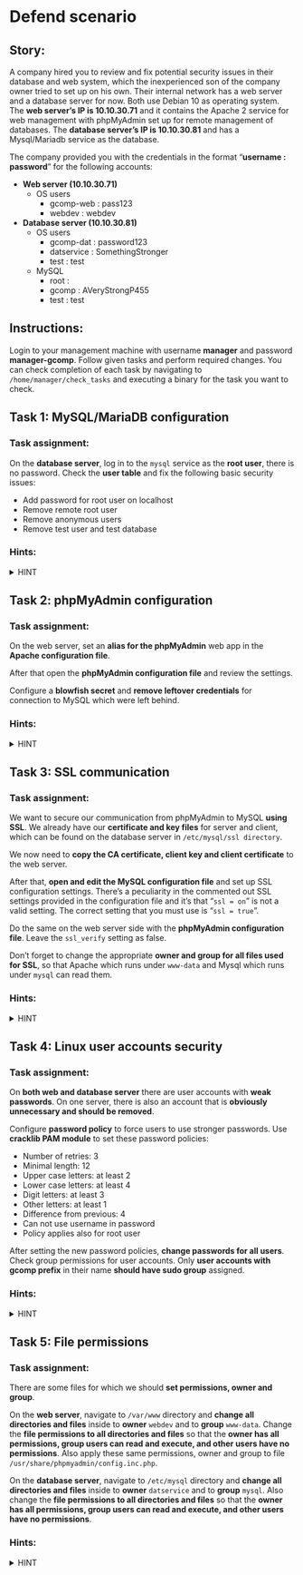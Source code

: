 ﻿# Defend scenario

## Story:

A company hired you to review and fix potential security issues in their database and web system, which the inexperienced son of the company owner tried to set up on his own. Their internal network has a web server and a database server for now. Both use Debian 10 as operating system. The **web server’s IP is 10.10.30.71** and it contains the Apache 2 service for web management with phpMyAdmin set up for remote management of databases. The **database server’s IP is 10.10.30.81** and has a Mysql/Mariadb service as the database. 

The company provided you with the credentials in the format “**username : password**” for the following accounts:

 -   **Web server (10.10.30.71)**
	 -   OS users
	     -   gcomp-web : pass123
	     -   webdev : webdev
 -   **Database server (10.10.30.81)**
     -   OS users
	     -   gcomp-dat : password123
	     -   datservice : SomethingStronger
	     -   test : test
     -   MySQL
	     -   root :
	     -   gcomp : AVeryStrongP455
	     -   test : test
    
## Instructions:

Login to your management machine with username **manager** and password **manager-gcomp**. Follow given tasks and perform required changes. You can check completion of each task by navigating to `/home/manager/check_tasks` and executing a binary for the task you want to check.

## Task 1: MySQL/MariaDB configuration

### Task assignment:

On the **database server**, log in to the `mysql` service as the **root user**, there is no password. Check the **user table** and fix the following basic security issues:

-   Add password for root user on localhost
-   Remove remote root user
-   Remove anonymous users
-   Remove test user and test database
    
### Hints:

<details>
  <summary>HINT</summary>

 - To use the mysql service type `mysql -u USER`, where USER is the name of the user to log in as.  
 - A simple SQL query to check the user table is `SELECT user,host,password FROM mysql.user` 
 - Use an internet search engine to find how to perform these simple tasks as SQL queries.
</details>

## Task 2: phpMyAdmin configuration

### Task assignment:

On the web server, set an **alias for the phpMyAdmin** web app in the **Apache configuration file**. 

After that open the **phpMyAdmin configuration file** and review the settings. 

Configure a **blowfish secret** and **remove leftover credentials** for connection to MySQL which were left behind.

### Hints:

<details>
  <summary>HINT</summary>

 - The path to the phpMyAdmin configuration file is:
   `/usr/share/phpmyadmin/config.inc.php`
 - The path to the Apache configuration file for alias change is:
   `/etc/apache2/apache2.conf`
</details>

## Task 3: SSL communication

### Task assignment:

We want to secure our communication from phpMyAdmin to MySQL **using SSL**. We already have our **certificate and key files** for server and client, which can be found on the database server in `/etc/mysql/ssl directory`.

We now need to **copy the CA certificate, client key and client certificate** to the web server.

After that, **open and edit the MySQL configuration file** and set up SSL configuration settings. There’s a peculiarity in the commented out SSL settings provided in the configuration file and it’s that “`ssl = on`” is not a valid setting. The correct setting that you must use is “`ssl = true`”.

Do the same on the web server side with the **phpMyAdmin configuration file**. Leave the `ssl_verify` setting as false.

Don’t forget to change the appropriate **owner and group for all files used for SSL**, so that Apache which runs under `www-data` and Mysql which runs under `mysql` can read them.

### Hints:

<details>
  <summary>HINT</summary>
  
  -   You can use the `rsync` tool to copy the files. Search for “using rsync with sudo”.
-   In the configuration files, you just need to specify the paths to certificates and keys, and to turn SSL on.
-   Remember that the database server uses server key and certificate and the web server uses client key and certificate.
-   For owner or group change of files, use `chown` command.
</details>

## Task 4: Linux user accounts security

### Task assignment:

On **both web and database server** there are user accounts with **weak passwords**. On one server, there is also an account that is **obviously unnecessary and should be removed**. 

Configure **password policy** to force users to use stronger passwords. Use **cracklib PAM module** to set these password policies:

-   Number of retries: 3
-   Minimal length:  12
-   Upper case letters:  at least 2
-   Lower case letters:  at least 4
-   Digit letters:  at least 3
-   Other letters:  at least 1
-   Difference from previous:  4
-   Can not use username in password
-   Policy applies also for root user

After setting the new password policies, **change passwords for all users**. Check group permissions for user accounts. Only **user accounts with gcomp prefix** in their name **should have sudo group** assigned.

### Hints:

<details>
  <summary>HINT</summary>
  
-   The password policy is configured in this file: `/etc/pam.d/common-password`
-   `man pam_cracklib`
-   `man gpasswd`
</details>

## Task 5: File permissions

### Task assignment:

There are some files for which we should **set permissions, owner and group**.

On the **web server**, navigate to `/var/www` directory and **change all directories and files** inside to **owner** `webdev` and to **group** `www-data`. Change the **file permissions to all directories and files** so that the **owner has all permissions, group users can read and execute, and other users have no permissions**. Also apply these same permissions, owner and group to file `/usr/share/phpmyadmin/config.inc.php`.

On the **database server**, navigate to `/etc/mysql` directory and **change all directories and files** inside to **owner** `datservice` and to **group** `mysql`. Also change the **file permissions to all directories and files** so that the **owner has all permissions, group users can read and execute, and other users have no permissions**.

### Hints:

<details>
  <summary>HINT</summary>
  
-   `man chown`
-   `man chmod`
-   The file permissions described can be set using octal mode 750
</details>

